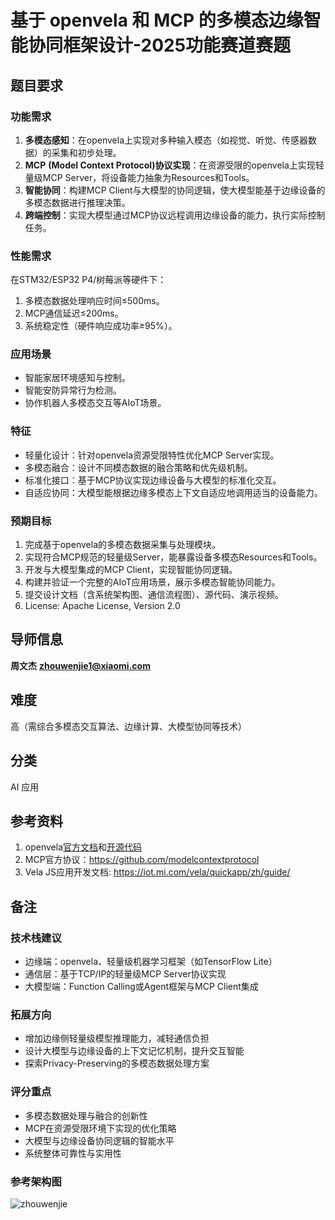 
# 基于 openvela 和 MCP 的多模态边缘智能协同框架设计-2025功能赛道赛题

## **题目要求**

### **功能需求**

1. **多模态感知**：在openvela上实现对多种输入模态（如视觉、听觉、传感器数据）的采集和初步处理。
2. **MCP** **(Model Context Protocol)协议实现**：在资源受限的openvela上实现轻量级MCP Server，将设备能力抽象为Resources和Tools。
3. **智能协同**：构建MCP Client与大模型的协同逻辑，使大模型能基于边缘设备的多模态数据进行推理决策。
4. **跨端控制**：实现大模型通过MCP协议远程调用边缘设备的能力，执行实际控制任务。


### **性能需求**

在STM32/ESP32 P4/树莓派等硬件下：

1. 多模态数据处理响应时间≤500ms。
2. MCP通信延迟≤200ms。
3. 系统稳定性（硬件响应成功率≥95%）。

### **应用场景**

- 智能家居环境感知与控制。
- 智能安防异常行为检测。
- 协作机器人多模态交互等AIoT场景。

### **特征**

- 轻量化设计：针对openvela资源受限特性优化MCP Server实现。
- 多模态融合：设计不同模态数据的融合策略和优先级机制。
- 标准化接口：基于MCP协议实现边缘设备与大模型的标准化交互。
- 自适应协同：大模型能根据边缘多模态上下文自适应地调用适当的设备能力。

### **预期目标**

1. 完成基于openvela的多模态数据采集与处理模块。
2. 实现符合MCP规范的轻量级Server，能暴露设备多模态Resources和Tools。
3. 开发与大模型集成的MCP Client，实现智能协同逻辑。
4. 构建并验证一个完整的AIoT应用场景，展示多模态智能协同能力。
5. 提交设计文档（含系统架构图、通信流程图）、源代码、演示视频。
6. License: Apache License, Version 2.0


## **导师信息**

**周文杰**  **zhouwenjie1@xiaomi.com**

## **难度**

高（需综合多模态交互算法、边缘计算、大模型协同等技术）

## **分类**

AI 应用

## **参考资料**

1. openvela[官方文档](https://github.com/open-vela/docs)和[开源代码](https://github.com/open-vela)
2. MCP官方协议：https://github.com/modelcontextprotocol
3. Vela JS应用开发文档: https://iot.mi.com/vela/quickapp/zh/guide/

## **备注**

### **技术栈建议**

- 边缘端：openvela、轻量级机器学习框架（如TensorFlow Lite）
- 通信层：基于TCP/IP的轻量级MCP Server协议实现
- 大模型端：Function Calling或Agent框架与MCP Client集成

### **拓展方向**

- 增加边缘侧轻量级模型推理能力，减轻通信负担
- 设计大模型与边缘设备的上下文记忆机制，提升交互智能
- 探索Privacy-Preserving的多模态数据处理方案

### **评分重点**

- 多模态数据处理与融合的创新性
- MCP在资源受限环境下实现的优化策略
- 大模型与边缘设备协同逻辑的智能水平
- 系统整体可靠性与实用性

### **参考架构图**

![zhouwenjie](https://github.com/user-attachments/assets/a01139e6-e2db-4625-868d-1123a5eda823)
